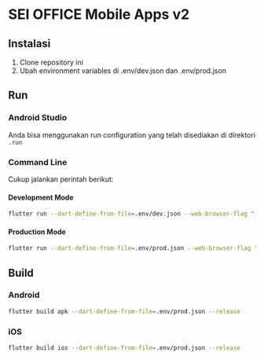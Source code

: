 # SEI OFFICE Mobile Apps v2
## Instalasi
1. Clone repository ini
2. Ubah environment variables di .env/dev.json dan .env/prod.json
## Run
### Android Studio
Anda bisa menggunakan run configuration yang telah disediakan di direktori `.run`
### Command Line
Cukup jalankan perintah berikut:
#### Development Mode
```bash
flutter run --dart-define-from-file=.env/dev.json --web-browser-flag "--disable-web-security"
```
#### Production Mode
```bash
flutter run --dart-define-from-file=.env/prod.json --web-browser-flag "--disable-web-security"
```
## Build
### Android
```bash
flutter build apk --dart-define-from-file=.env/prod.json --release
```
### iOS
```bash
flutter build ios --dart-define-from-file=.env/prod.json --release
```